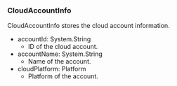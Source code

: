 ### CloudAccountInfo
CloudAccountInfo stores the cloud account information.

- accountId: System.String
  - ID of the cloud account.
- accountName: System.String
  - Name of the account.
- cloudPlatform: Platform
  - Platform of the account.
